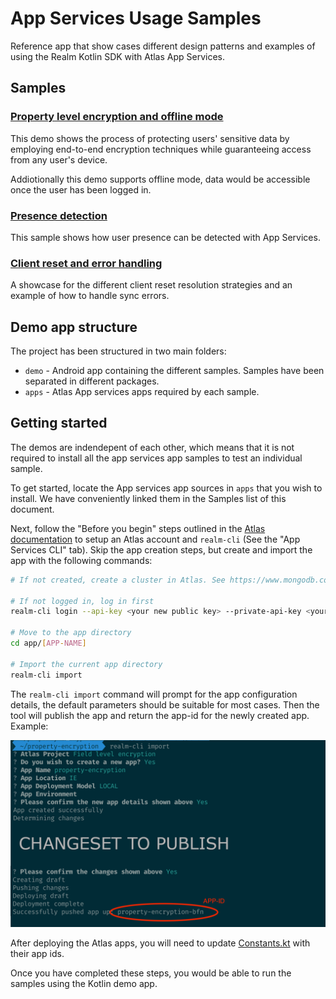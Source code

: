 # App Services Usage Samples

Reference app that show cases different design patterns and examples of using the Realm Kotlin SDK with Atlas App Services.

## Samples

### [Property level encryption and offline mode](apps/property-encryption/README.md)

This demo shows the process of protecting users' sensitive data by employing end-to-end encryption techniques while guaranteeing access from any user's device.

Addiotionally this demo supports offline mode, data would be accessible once the user has been logged in.

### [Presence detection](apps/presence-detection/README.md)

This sample shows how user presence can be detected with App Services.

### [Client reset and error handling](apps/error-handling/README.md)

A showcase for the different client reset resolution strategies and an example of how to handle sync errors.

## Demo app structure

The project has been structured in two main folders:

- `demo` - Android app containing the different samples. Samples have been separated in different packages.
- `apps` - Atlas App services apps required by each sample.

## Getting started

The demos are indendepent of each other, which means that it is not required to install all the app services app samples to test an individual sample.

To get started, locate the App services app sources in `apps` that you wish to install. We have conveniently linked them in the Samples list of this document.

Next, follow the "Before you begin" steps outlined in the [Atlas documentation](https://www.mongodb.com/docs/atlas/app-services/apps/create/) to setup an Atlas account and `realm-cli` (See the "App Services CLI" tab). Skip the app creation steps, but create and import the app with the following commands:

```bash
# If not created, create a cluster in Atlas. See https://www.mongodb.com/basics/clusters/mongodb-cluster-setup#creating-a-mongodb-cluster

# If not logged in, log in first
realm-cli login --api-key <your new public key> --private-api-key <your new private key>

# Move to the app directory
cd app/[APP-NAME]

# Import the current app directory
realm-cli import 
```

The `realm-cli import` command will prompt for the app configuration details, the default parameters should be suitable for most cases. Then the tool will publish the app and return the app-id for the newly created app. Example:

![alt text](Screenshots/import-app-console-example.png "Console output")

After deploying the Atlas apps, you will need to update [Constants.kt](demo/src/main/java/io/realm/appservicesusagesamples/Constants.kt) with their app ids.

Once you have completed these steps, you would be able to run the samples using the Kotlin demo app.